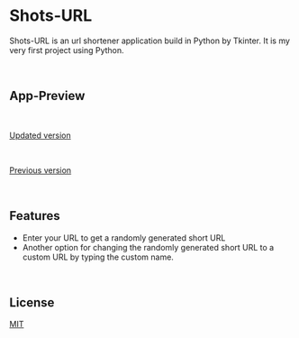 # Shots-URL

Shots-URL is an url shortener application build in Python by Tkinter. It is my very first project using Python.

<br>

## App-Preview

<br>

[Updated version](https://raw.githubusercontent.com/Kumara2mahe/shots_url/main/Preview-Images/updated_preview.png)

<br>

[Previous version](https://raw.githubusercontent.com/Kumara2mahe/shots_url/main/Preview-Images/old_preview.png)

<br>

## Features

- Enter your URL to get a randomly generated short URL
- Another option for changing the randomly generated short URL to a custom URL by typing the custom name.

<br>

## License
[MIT](https://choosealicense.com/licenses/mit/)